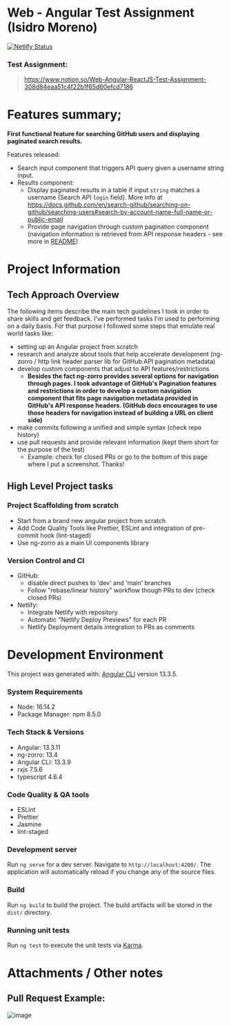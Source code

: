 # Web - Angular Test Assignment (Isidro Moreno)

[![Netlify Status](https://api.netlify.com/api/v1/badges/11df3328-7411-4a89-8686-5d32236b7140/deploy-status)](https://app.netlify.com/sites/wondrous-kitsune-c7984a/deploys)

### Test Assignment:

> https://www.notion.so/Web-Angular-ReactJS-Test-Assignment-308d84eaa51c4f22b1f65d60efcd7186

# Features summary;

**First functional feature for searching GitHub users and displaying paginated search results.**

Features released:

- Search input component that triggers API query given a username string input.
- Results component:
  - Display paginated results in a table if input `string` matches a username (Search API `login` field). More info at https://docs.github.com/en/search-github/searching-on-github/searching-users#search-by-account-name-full-name-or-public-email
  - Provide page navigation through custom pagination component (navigation information is retrieved from API response headers - see more in [README](https://github.com/imorenoservices/isidro-moreno-web/blob/v1.0.0-alpha/README.md))

# Project Information

## Tech Approach Overview

The following items describe the main tech guidelines I took in order to share skills and get feedback. I've performed tasks I'm used to performing on a daily basis. For that purpose I followed some steps that emulate real world tasks like:

- setting up an Angular project from scratch
- research and analyze about tools that help accelerate development (ng-zorro / http link header parser lib for GitHub API pagination metadata)
- develop custom components that adjust to API features/restrictions
  - **Besides the fact ng-zorro provides several options for navigation through pages. I took advantage of GitHub's Pagination features and restrictions in order to develop a custom navigation component that fits page navigation metadata provided in GitHub's API response headers. (GitHub docs encourages to use those headers for navigation instead of building a URL on client side)**
- make commits following a unified and simple syntax (check repo history)
- use pull requests and provide relevant information (kept them short for the purpose of the test)
  - Example: check for closed PRs or go to the bottom of this page where I put a screenshot. Thanks!

## High Level Project tasks

### Project Scaffolding from scratch

- Start from a brand new angular project from scratch
- Add Code Quality Tools like Prettier, ESLint and integration of pre-commit hook (lint-staged)
- Use ng-zorro as a main UI components library

### Version Control and CI

- GitHub:
  - disable direct pushes to 'dev' and 'main' branches
  - Follow "rebase/linear history" workflow though PRs to dev (check closed PRs)
- Netlify:
  - Integrate Netlify with repository
  - Automatic "Netlify Deploy Previews" for each PR
  - Netlify Deployment details integration to PRs as comments

# Development Environment

This project was generated with: [Angular CLI](https://github.com/angular/angular-cli) version 13.3.5.

### System Requirements

- Node: 16.14.2
- Package Manager: npm 8.5.0

### Tech Stack & Versions

- Angular: 13.3.11
- ng-zorro: 13.4
- Angular CLI: 13.3.9
- rxjs 7.5.6
- typescript 4.6.4

### Code Quality & QA tools

- ESLint
- Prettier
- Jasmine
- lint-staged

### Development server

Run `ng serve` for a dev server. Navigate to `http://localhost:4200/`. The application will automatically reload if you change any of the source files.

### Build

Run `ng build` to build the project. The build artifacts will be stored in the `dist/` directory.

### Running unit tests

Run `ng test` to execute the unit tests via [Karma](https://karma-runner.github.io).

# Attachments / Other notes

## Pull Request Example:

![image](https://user-images.githubusercontent.com/30235159/191181699-47870fb1-588b-428b-92aa-811a06deecd4.png)
